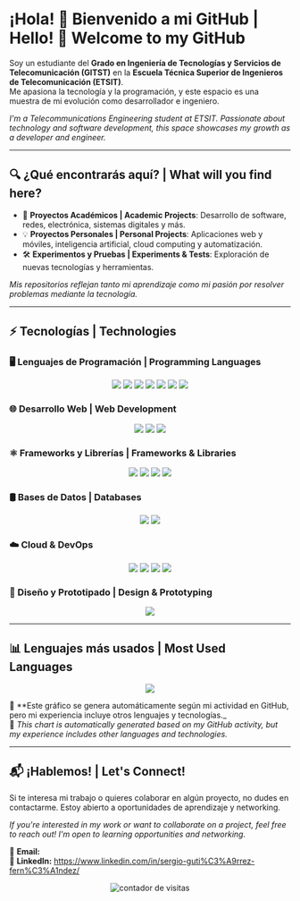 
# ¡Hola! 👋 Bienvenido a mi GitHub | Hello! 👋 Welcome to my GitHub  

Soy un estudiante del **Grado en Ingeniería de Tecnologías y Servicios de Telecomunicación (GITST)** en la **Escuela Técnica Superior de Ingenieros de Telecomunicación (ETSIT)**.  
Me apasiona la tecnología y la programación, y este espacio es una muestra de mi evolución como desarrollador e ingeniero.  

_I'm a Telecommunications Engineering student at ETSIT. Passionate about technology and software development, this space showcases my growth as a developer and engineer._  

---

## 🔍 ¿Qué encontrarás aquí? | What will you find here?  

- 🚀 **Proyectos Académicos | Academic Projects**: Desarrollo de software, redes, electrónica, sistemas digitales y más.  
- 💡 **Proyectos Personales | Personal Projects**: Aplicaciones web y móviles, inteligencia artificial, cloud computing y automatización.  
- 🛠️ **Experimentos y Pruebas | Experiments & Tests**: Exploración de nuevas tecnologías y herramientas.  

_Mis repositorios reflejan tanto mi aprendizaje como mi pasión por resolver problemas mediante la tecnología._  

---

## ⚡ Tecnologías | Technologies  

### 🖥️ Lenguajes de Programación | Programming Languages  
<p align="center">
  <img src="https://img.shields.io/badge/java-%23ED8B00.svg?style=for-the-badge&logo=openjdk&logoColor=white"/>
  <img src="https://img.shields.io/badge/javascript-%23F7DF1E.svg?style=for-the-badge&logo=javascript&logoColor=black"/>
  <img src="https://img.shields.io/badge/typescript-%23007ACC.svg?style=for-the-badge&logo=typescript&logoColor=white"/>
  <img src="https://img.shields.io/badge/python-%233776AB.svg?style=for-the-badge&logo=python&logoColor=white"/>
  <img src="https://img.shields.io/badge/c-%2300599C.svg?style=for-the-badge&logo=c&logoColor=white"/>
  <img src="https://img.shields.io/badge/swift-%23FA7343.svg?style=for-the-badge&logo=swift&logoColor=white"/>
  <img src="https://img.shields.io/badge/VHDL-%2300599C.svg?style=for-the-badge&logo=verilog&logoColor=white"/>
</p>

### 🌐 Desarrollo Web | Web Development  
<p align="center">
  <img src="https://img.shields.io/badge/html5-%23E34F26.svg?style=for-the-badge&logo=html5&logoColor=white"/>
  <img src="https://img.shields.io/badge/css3-%231572B6.svg?style=for-the-badge&logo=css3&logoColor=white"/>
  <img src="https://img.shields.io/badge/sass-%23CC6699.svg?style=for-the-badge&logo=sass&logoColor=white"/>
</p>

### ⚛️ Frameworks y Librerías | Frameworks & Libraries  
<p align="center">
  <img src="https://img.shields.io/badge/react-%2361DAFB.svg?style=for-the-badge&logo=react&logoColor=black"/>
  <img src="https://img.shields.io/badge/react%20native-%2361DAFB.svg?style=for-the-badge&logo=react&logoColor=black"/>
  <img src="https://img.shields.io/badge/node.js-%23339933.svg?style=for-the-badge&logo=node.js&logoColor=white"/>
  <img src="https://img.shields.io/badge/docker--compose-%232496ED.svg?style=for-the-badge&logo=docker&logoColor=white"/>
</p>

### 🛢️ Bases de Datos | Databases  
<p align="center">
  <img src="https://img.shields.io/badge/mysql-%234479A1.svg?style=for-the-badge&logo=mysql&logoColor=white"/>
  <img src="https://img.shields.io/badge/sqlite-%2307405e.svg?style=for-the-badge&logo=sqlite&logoColor=white"/>
</p>

### ☁️ Cloud & DevOps  
<p align="center">
  <img src="https://img.shields.io/badge/GoogleCloud-%234285F4.svg?style=for-the-badge&logo=google-cloud&logoColor=white"/>
  <img src="https://img.shields.io/badge/docker-%232496ED.svg?style=for-the-badge&logo=docker&logoColor=white"/>
  <img src="https://img.shields.io/badge/kubernetes-%23326CE5.svg?style=for-the-badge&logo=kubernetes&logoColor=white"/>
  <img src="https://img.shields.io/badge/kvm-%23007396.svg?style=for-the-badge&logo=linux&logoColor=white"/>
</p>

### 🎨 Diseño y Prototipado | Design & Prototyping  
<p align="center">
  <img src="https://img.shields.io/badge/figma-%23F24E1E.svg?style=for-the-badge&logo=figma&logoColor=white"/>
</p>

---

## 📊 Lenguajes más usados | Most Used Languages  

<p align="center">
  <img src="https://github-readme-stats.vercel.app/api/top-langs/?username=serguccierrez&layout=compact&theme=white&langs_count=10"/>
</p>

🔹 **Este gráfico se genera automáticamente según mi actividad en GitHub, pero mi experiencia incluye otros lenguajes y tecnologías._  
🔹 _This chart is automatically generated based on my GitHub activity, but my experience includes other languages and technologies._  

---

## 📬 ¡Hablemos! | Let's Connect!  

Si te interesa mi trabajo o quieres colaborar en algún proyecto, no dudes en contactarme. Estoy abierto a oportunidades de aprendizaje y networking.  

_If you're interested in my work or want to collaborate on a project, feel free to reach out! I'm open to learning opportunities and networking._  

📧 **Email:**   
💼 **LinkedIn:** https://www.linkedin.com/in/sergio-guti%C3%A9rrez-fern%C3%A1ndez/   
<p align="center"> <img src="https://komarev.com/ghpvc/?username=serguccierrez&label=👀%20Profile%20Views&color=blueviolet&style=for-the-badge" alt="contador de visitas" /> </p>
